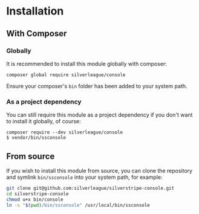 # Installation

## With Composer

### Globally

It is recommended to install this module globally with composer:

```shell
composer global require silverleague/console
```

Ensure your composer's `bin` folder has been added to your system path.

### As a project dependency

You can still require this module as a project dependency if you don't want to install it globally, of course:

```shell
composer require --dev silverleague/console
$ vendor/bin/ssconsole
```

## From source

If you wish to install this module from source, you can clone the repository and symlink `bin/ssconsole` into your system path, for example:

```bash
git clone git@github.com:silverleague/silverstripe-console.git
cd silverstripe-console
chmod u+x bin/console
ln -s "$(pwd)/bin/ssconsole" /usr/local/bin/ssconsole
```
